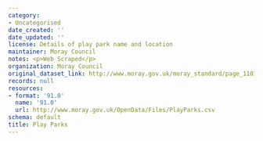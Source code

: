 ```yaml
---
category:
- Uncategorised
date_created: ''
date_updated: ''
license: Details of play park name and location
maintainer: Moray Council
notes: <p>Web Scraped</p>
organization: Moray Council
original_dataset_link: http://www.moray.gov.uk/moray_standard/page_110140.html
records: null
resources:
- format: '91.0'
  name: '91.0'
  url: http://www.moray.gov.uk/OpenData/Files/PlayParks.csv
schema: default
title: Play Parks
---
```

